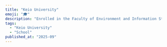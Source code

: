 ```yaml
---
title: "Keio University"
emoji: "🎓"
description: "Enrolled in the Faculty of Environment and Information Studies at Keio University in September 2025."
tags:
  - "Keio University"
  - "School"
published_at: "2025-09"
---
```

